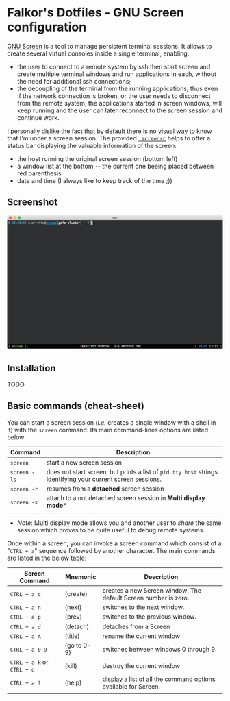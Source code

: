 # Falkor's Dotfiles - GNU Screen configuration

[GNU Screen](http://www.gnu.org/software/screen/‎) is a tool to manage persistent terminal sessions.
It allows to create several virtual consoles inside a single terminal, enabling:

* the user to connect to a remote system  by ssh then start screen and create multiple terminal windows and run applications in each, without the need for additional ssh connections;
* the decoupling of the terminal from the running applications, thus even if the network connection is broken, or the user needs to disconnect from the remote system, the applications started in screen windows, will keep running and the user can later reconnect to the screen session and continue work.

I personally dislike the fact that by default there is no visual way to know that I'm under a screen session.
The provided [`.screenrc`](.screenrc) helps to offer a status bar displaying the valuable information of the screen:

* the host running the original screen session (bottom left)
* a window list at the bottom -- the current one beeing placed between red parenthesis
* date and time (I always like to keep track of the time ;))

## Screenshot

![](../screenshots/screenshot_falkor_screen.png)

## Installation

TODO

## Basic commands (cheat-sheet)

You can start a screen session (_i.e._ creates a single window with a shell in it) with the `screen` command.
Its main command-lines options are listed below:

| Command      | Description                                                                                                  |
|--------------|--------------------------------------------------------------------------------------------------------------|
| `screen`     | start a new screen session                                                                                   |
| `screen -ls` | does not start screen, but prints a list of `pid.tty.host` strings identifying your current screen sessions. |
| `screen -r`  | resumes from a __detached__ screen session                                                                   |
| `screen -x`  | attach to a not detached screen session in __Multi display mode__*                                           |
|              |                                                                                                              |

* _Note_: Multi display mode allows you and another user to _share_ the same session which proves to be quite useful to debug remote systems.

Once within a screen, you can invoke a screen command which consist of a "`CTRL + a`" sequence followed by another character.
The main commands are listed in the below table:

| Screen Command             | Mnemonic    | Description                                                     |
|----------------------------|-------------|-----------------------------------------------------------------|
| `CTRL + a c`               | (create)    | creates a new Screen window. The default Screen number is zero. |
| `CTRL + a n`               | (next)      | switches to the next window.                                    |
| `CTRL + a p`               | (prev)      | switches to the previous window.                                |
| `CTRL + a d`               | (detach)    | detaches from a Screen                                          |
| `CTRL + a A`               | (title)     | rename the current window                                       |
| `CTRL + a 0-9`             | (go to 0-9) | switches between windows 0 through 9.                           |
| `CTRL + a k` or `CTRL + d` | (kill)      | destroy the current window                                      |
| `CTRL + a ?`               | (help)      | display a list of all the command options available for Screen. |
|                            |             |                                                                 |
